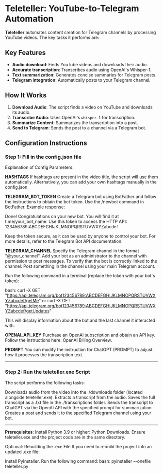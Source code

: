 # Teleteller: YouTube-to-Telegram Automation

**Teleteller** automates content creation for Telegram channels by processing YouTube videos. The key tasks it performs are:

## Key Features
- **Audio download**: Finds YouTube videos and downloads their audio.
- **Accurate transcription**: Transcribes audio using OpenAI's Whisper-1.
- **Text summarization**: Generates concise summaries for Telegram posts.
- **Telegram integration**: Automatically posts to your Telegram channel.

## How It Works
1. **Download Audio**: The script finds a video on YouTube and downloads its audio.
2. **Transcribe Audio**: Uses OpenAI's `whisper-1` for transcription.
3. **Summarize Content**: Summarizes the transcription into a post.
4. **Send to Telegram**: Sends the post to a channel via a Telegram bot.




## Configuration Instructions

### Step 1: Fill in the config.json file

Explanation of Config Parameters:

**HASHTAGS**
If hashtags are present in the video title, the script will use them automatically.
Alternatively, you can add your own hashtags manually in the config.json.

**TELEGRAM_BOT_TOKEN**
Create a Telegram bot using BotFather and follow the instructions to obtain the bot token.
Use the /newbot command in BotFather.
Example response:

Done! Congratulations on your new bot. You will find it at t.me/your_bot_name. Use this token to access the HTTP API:
123456789:ABCDEFGHIJKLMNOPQRSTUVWXYZabcdef

Keep the token secure, as it can be used by anyone to control your bot.
For more details, refer to the Telegram Bot API documentation.

**TELEGRAM_CHANNEL**
Specify the Telegram channel in the format "@your_channel".
Add your bot as an administrator to the channel with permission to post messages.
To verify that the bot is correctly linked to the channel:
Post something in the channel using your main Telegram account.

Run the following command in a terminal (replace the token with your bot's token):

bash:
curl -X GET "https://api.telegram.org/bot123456789:ABCDEFGHIJKLMNOPQRSTUVWXYZabcdef/getMe"
or
curl -X GET "https://api.telegram.org/bot123456789:ABCDEFGHIJKLMNOPQRSTUVWXYZabcdef/getUpdates"

This will display information about the bot and the last channel it interacted with.

**OPENAI_API_KEY**
Purchase an OpenAI subscription and obtain an API key.
Follow the instructions here: OpenAI Billing Overview.


**PROMPT**
You can modify the instruction for ChatGPT (PROMPT) to adjust how it processes the transcription text.


--------------------------------
### Step 2: Run the teleteller.exe Script
The script performs the following tasks:

Downloads audio from the video into the ./downloads folder (located alongside teleteller.exe).
Extracts a transcript from the audio.
Saves the full transcript as a .txt file in the ./transcriptions folder.
Sends the transcript to ChatGPT via the OpenAI API with the specified prompt for summarization.
Creates a post and sends it to the specified Telegram channel using your bot.

--------------------------------
**Prerequisites:**
Install Python 3.9 or higher: Python Downloads.
Ensure teleteller.exe and the project code are in the same directory.

Optional: Rebuilding the .exe File
If you need to rebuild the project into an updated .exe file:

Install PyInstaller.
Run the following command:
bash:
pyinstaller --onefile teleteller.py
